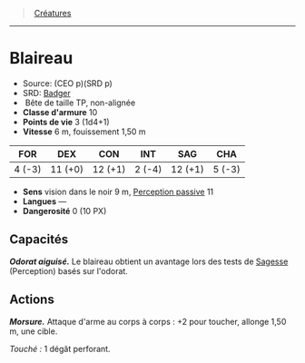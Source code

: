 ﻿---
!MonsterItem
Family: MonsterHD
Type: Bête
Size: TP
Alignment: non-alignée
ArmorClass: 10
HitPoints: 3 (1d4+1)
Speed: 6 m, fouissement 1,50 m
Strength: ' 4 (-3)'
Dexterity: 11 (+0)
Constitution: 12 (+1)
Intelligence: ' 2 (-4)'
Wisdom: 12 (+1)
Charisma: ' 5 (-3)'
Senses: vision dans le noir 9 m, [Perception passive](hd_abilities_dexterity_perception_passive.md) 11
Languages: —
Challenge: 0 (10 PX)
Id: monsters_hd.md#blaireau
ParentLink: monsters_hd.md#créatures
Name: Blaireau
ParentName: Créatures
NameLevel: 1
AltName: '[Badger](srd_monsters_badger.md)'
Source: (CEO p)(SRD p)
Attributes: {}
AttributesDictionary: >+
  {}

---
> [Créatures](hd_monsters.md)

---

# Blaireau

- Source: (CEO p)(SRD p)
- SRD: [Badger](srd_monsters_badger.md)
-  Bête de taille TP, non-alignée
- **Classe d'armure** 10
- **Points de vie** 3 (1d4+1)
- **Vitesse** 6 m, fouissement 1,50 m

|FOR|DEX|CON|INT|SAG|CHA|
|---|---|---|---|---|---|
| 4 (-3)|11 (+0)|12 (+1)| 2 (-4)|12 (+1)| 5 (-3)|

- **Sens** vision dans le noir 9 m, [Perception passive](hd_abilities_dexterity_perception_passive.md) 11
- **Langues** —
- **Dangerosité** 0 (10 PX)

## Capacités

**_Odorat aiguisé._** Le blaireau obtient un avantage lors des tests de [Sagesse](hd_abilities_wisdom.md) (Perception) basés sur l'odorat.

## Actions

**_Morsure._** Attaque d'arme au corps à corps : +2 pour toucher, allonge 1,50 m, une cible.

_Touché :_ 1 dégât perforant.

